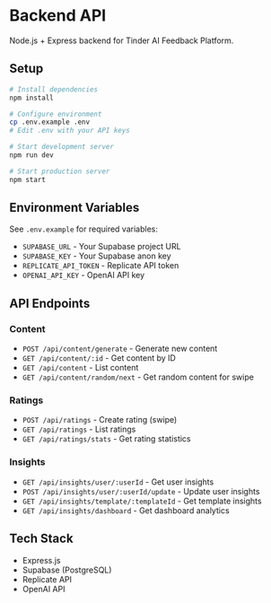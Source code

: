 # Backend API

Node.js + Express backend for Tinder AI Feedback Platform.

## Setup

```bash
# Install dependencies
npm install

# Configure environment
cp .env.example .env
# Edit .env with your API keys

# Start development server
npm run dev

# Start production server
npm start
```

## Environment Variables

See `.env.example` for required variables:
- `SUPABASE_URL` - Your Supabase project URL
- `SUPABASE_KEY` - Your Supabase anon key
- `REPLICATE_API_TOKEN` - Replicate API token
- `OPENAI_API_KEY` - OpenAI API key

## API Endpoints

### Content
- `POST /api/content/generate` - Generate new content
- `GET /api/content/:id` - Get content by ID
- `GET /api/content` - List content
- `GET /api/content/random/next` - Get random content for swipe

### Ratings
- `POST /api/ratings` - Create rating (swipe)
- `GET /api/ratings` - List ratings
- `GET /api/ratings/stats` - Get rating statistics

### Insights
- `GET /api/insights/user/:userId` - Get user insights
- `POST /api/insights/user/:userId/update` - Update user insights
- `GET /api/insights/template/:templateId` - Get template insights
- `GET /api/insights/dashboard` - Get dashboard analytics

## Tech Stack

- Express.js
- Supabase (PostgreSQL)
- Replicate API
- OpenAI API
